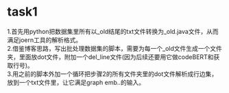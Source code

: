 # task1

1.首先用python把数据集里所有以_old结尾的txt文件转换为_old.java文件，从而满足joern工具的解析格式。  
2.借鉴博客思路，写出批处理数据集的脚本，需要为每一个_old文件生成一个文件夹，里面放dot文件，附加一个del_line文件(因为后续还要用它做codeBERT和获取行号)。  
3.用之前的脚本外加一个循环把步骤2的所有文件夹里的dot文件解析成行边集，放到一个txt文件里，让它满足graph emb..的输入。  
